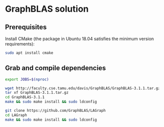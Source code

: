 # GraphBLAS solution

## Prerequisites

Install CMake (the package in Ubuntu 18.04 satisfies the minimum version requirements):

```bash
sudo apt install cmake
```

## Grab and compile dependencies

```bash
export JOBS=$(nproc)

wget http://faculty.cse.tamu.edu/davis/GraphBLAS/GraphBLAS-3.1.1.tar.gz
tar xf GraphBLAS-3.1.1.tar.gz
cd GraphBLAS-3.1.1
make && sudo make install && sudo ldconfig

git clone https://github.com/GraphBLAS/LAGraph
cd LAGraph
make && sudo make install && sudo ldconfig
```
